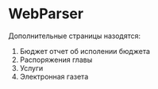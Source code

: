 # WebParser
Дополнительные страницы назодятся:

1. Бюджет отчет об исполении бюджета
2. Распоряжения главы
3. Услуги
4. Электронная газета 
